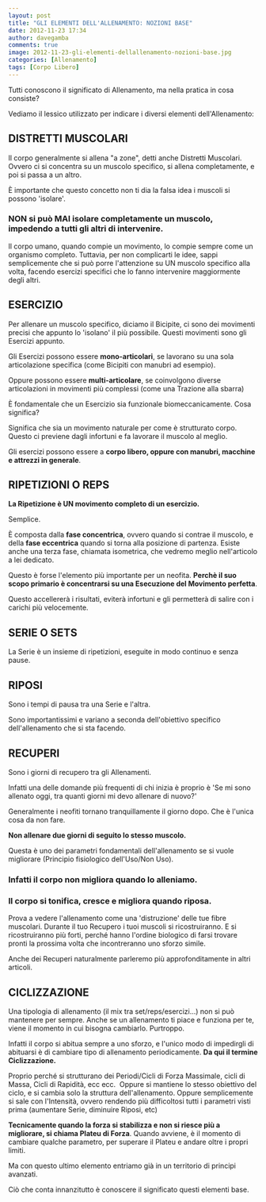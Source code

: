 ```yaml
---
layout: post
title: "GLI ELEMENTI DELL'ALLENAMENTO: NOZIONI BASE"
date: 2012-11-23 17:34
author: davegamba
comments: true
image: 2012-11-23-gli-elementi-dellallenamento-nozioni-base.jpg
categories: [Allenamento]
tags: [Corpo Libero]
---
```

Tutti conoscono il significato di Allenamento, ma nella pratica in cosa consiste?

​Vediamo il lessico utilizzato per indicare i diversi elementi dell'Allenamento:

​DISTRETTI MUSCOLARI 
---------------------

Il corpo generalmente si allena "a zone", detti anche Distretti Muscolari. Ovvero ci si concentra su un muscolo specifico, si allena completamente, e poi si passa a un altro.

È importante che questo concetto non ti dia la falsa idea i muscoli si possono 'isolare'.

### NON si può MAI isolare completamente un muscolo, impedendo a tutti gli altri di intervenire.

Il corpo umano, quando compie un movimento, lo compie sempre come un organismo completo. Tuttavia, per non complicarti le idee, sappi semplicemente che si può porre l'attenzione su UN muscolo specifico alla volta, facendo esercizi specifici che lo fanno intervenire maggiormente degli altri.

ESERCIZIO
---------

Per allenare un muscolo specifico, diciamo il Bicipite, ci sono dei movimenti precisi che appunto lo 'isolano' il più possibile. Questi movimenti sono gli Esercizi appunto.

Gli Esercizi possono essere **mono-articolari**, se lavorano su una sola articolazione specifica (come Bicipiti con manubri ad esempio).

Oppure possono essere **multi-articolare**, se coinvolgono diverse articolazioni in movimenti più complessi (come una Trazione alla sbarra)

È fondamentale che un Esercizio sia funzionale biomeccanicamente. Cosa significa?

Significa che sia un movimento naturale per come è strutturato corpo. Questo ci previene dagli infortuni e fa lavorare il muscolo al meglio.

Gli esercizi possono essere a **corpo libero, oppure con manubri, macchine e attrezzi in generale**.

RIPETIZIONI O REPS
------------------

**La Ripetizione è UN movimento completo di un esercizio.**

Semplice.

È composta dalla **fase concentrica**, ovvero quando si contrae il muscolo, e della **fase eccentrica** quando si torna alla posizione di partenza. Esiste anche una terza fase, chiamata isometrica, che vedremo meglio nell'articolo a lei dedicato.

Questo è forse l'elemento più importante per un neofita. **Perchè il suo scopo primario è concentrarsi su una Esecuzione del Movimento perfetta**.

Questo accellererà i risultati, eviterà infortuni e gli permetterà di salire con i carichi più velocemente.

SERIE O SETS
------------

La Serie è un insieme di ripetizioni, eseguite in modo continuo e senza pause.

RIPOSI
------

Sono i tempi di pausa tra una Serie e l'altra.

Sono importantissimi e variano a seconda dell'obiettivo specifico dell'allenamento che si sta facendo.

​RECUPERI 
----------

Sono i giorni di recupero tra gli Allenamenti.

Infatti una delle domande più frequenti di chi inizia è proprio è 'Se mi sono allenato oggi, tra quanti giorni mi devo allenare di nuovo?'

Generalmente i neofiti tornano tranquillamente il giorno dopo. Che è l'unica cosa da non fare.

**Non allenare due giorni di seguito lo stesso muscolo.**

Questa è uno dei parametri fondamentali dell'allenamento se si vuole migliorare (Principio fisiologico dell'Uso/Non Uso).

### Infatti il corpo non migliora quando lo alleniamo.
### Il corpo si tonifica, cresce e migliora quando riposa.

Prova a vedere l'allenamento come una 'distruzione' delle tue fibre muscolari. Durante il tuo Recupero i tuoi muscoli si ricostruiranno. E si ricostruiranno più forti, perché hanno l'ordine biologico di farsi trovare pronti la prossima volta che incontreranno uno sforzo simile.

Anche dei Recuperi naturalmente parleremo più approfonditamente in altri articoli.

CICLIZZAZIONE 
--------------

Una tipologia di allenamento (il mix tra set/reps/esercizi...) non si può mantenere per sempre. Anche se un allenamento ti piace e funziona per te, viene il momento in cui bisogna cambiarlo. Purtroppo.

Infatti il corpo si abitua sempre a uno sforzo, e l'unico modo di impedirgli di abituarsi è di cambiare tipo di allenamento periodicamente. **Da qui il termine Ciclizzazione.**

Proprio perché si strutturano dei Periodi/Cicli di Forza Massimale, cicli di Massa, Cicli di Rapidità, ecc ecc.  Oppure si mantiene lo stesso obiettivo del ciclo, e si cambia solo la struttura dell'allenamento. Oppure semplicemente si sale con l'Intensità, ovvero rendendo più difficoltosi tutti i parametri visti prima (aumentare Serie, diminuire Riposi, etc)

**Tecnicamente quando la forza si stabilizza e non si riesce più a migliorare, si chiama Plateu di Forza**. Quando avviene, è il momento di cambiare qualche parametro, per superare il Plateu e andare oltre i propri limiti.

Ma con questo ultimo elemento entriamo già in un territorio di principi avanzati.

Ciò che conta innanzitutto è conoscere il significato questi elementi base.